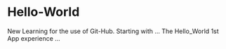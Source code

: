 # Hello-World
New Learning for the use of Git-Hub. Starting with ... The Hello_World 1st App experience ...
